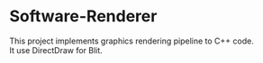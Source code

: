 # Software-Renderer
This project implements graphics rendering pipeline to C++ code.  
It use DirectDraw for Blit.
